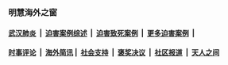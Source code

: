 
### 明慧海外之窗

####  [武汉肺炎](indexes/365.md?t=05140400) &nbsp;|&nbsp;  [迫害案例综述](indexes/328.md?t=05140400) &nbsp;|&nbsp; [迫害致死案例](indexes/277.md?t=05140400)  &nbsp;|&nbsp; [更多迫害案例](indexes/81.md?t=05140400)  &nbsp;|&nbsp; 
####  [时事评论](indexes/19.md?t=05140400) &nbsp;|&nbsp; [海外简讯](indexes/245.md?t=05140400)&nbsp;|&nbsp;  [社会支持](indexes/140.md?t=05140400) &nbsp;|&nbsp; [褒奖决议](indexes/282.md?t=05140400) &nbsp;|&nbsp; [社区报道](indexes/91.md?t=05140400)  &nbsp;|&nbsp; [天人之间](indexes/78.md?t=05140400) 

